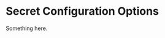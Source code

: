 [title]: # (Secret Configuration Options)
[tags]: # (XXX)
[priority]: # (4937)
# Secret Configuration Options
Something here.

